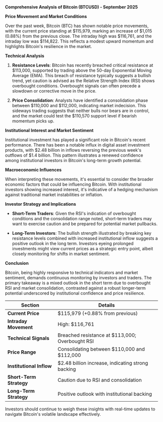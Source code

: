 **Comprehensive Analysis of Bitcoin (BTCUSD) - September 2025**

**Price Movement and Market Conditions**

Over the past week, Bitcoin (BTC) has shown notable price movements, with the current price standing at $115,979, marking an increase of $1,015 (0.88%) from the previous close. The intraday high was $116,761, and the intraday low was $114,822. This reflects a modest upward momentum and highlights Bitcoin's resilience in the market.

**Technical Analysis**

1. **Resistance Levels**: Bitcoin has recently breached critical resistance at $113,000, supported by trading above the 50-day Exponential Moving Average (EMA). This breach of resistance typically suggests a bullish trend, yet caution is advised as the Relative Strength Index (RSI) shows overbought conditions. Overbought signals can often precede a slowdown or corrective move in the price.

2. **Price Consolidation**: Analysts have identified a consolidation phase between $110,000 and $112,000, indicating market indecision. This sideways trading suggests that neither bulls nor bears are in control, and the market could test the $110,570 support level if bearish momentum picks up.

**Institutional Interest and Market Sentiment**

Institutional investment has played a significant role in Bitcoin's recent performance. There has been a notable influx in digital asset investment products, with $2.48 billion in inflows reversing the previous week's outflows of $1.4 billion. This pattern illustrates a renewed confidence among institutional investors in Bitcoin's long-term growth potential.

**Macroeconomic Influences**

When interpreting these movements, it's essential to consider the broader economic factors that could be influencing Bitcoin. With institutional investors showing increased interest, it's indicative of a hedging mechanism against traditional market instabilities or inflation.

**Investor Strategy and Implications**

- **Short-Term Traders**: Given the RSI's indication of overbought conditions and the consolidation range noted, short-term traders may want to exercise caution and be prepared for potential market pullbacks.
  
- **Long-Term Investors**: The bullish strength illustrated by breaking key resistance levels combined with increased institutional inflow suggests a positive outlook in the long term. Investors eyeing prolonged investments might view current prices as a strategic entry point, albeit closely monitoring for shifts in market sentiment.

**Conclusion**

Bitcoin, being highly responsive to technical indicators and market sentiment, demands continuous monitoring by investors and traders. The primary takeaway is a mixed outlook in the short term due to overbought RSI and market consolidation, contrasted against a robust longer-term potential underscored by institutional confidence and price resilience.

| **Section**            | **Details**                                        |
|------------------------|----------------------------------------------------|
| **Current Price**      | $115,979 (+0.88% from previous)                    |
| **Intraday Movement**  | High: $116,761 | Low: $114,822                      |
| **Technical Signals**  | Breached resistance at $113,000; Overbought RSI    |
| **Price Range**        | Consolidating between $110,000 and $112,000        |
| **Institutional Inflow**| $2.48 billion increase, indicating strong backing |
| **Short-Term Strategy**| Caution due to RSI and consolidation               |
| **Long-Term Strategy** | Positive outlook with institutional backing        |

Investors should continue to weigh these insights with real-time updates to navigate Bitcoin's volatile landscape effectively.